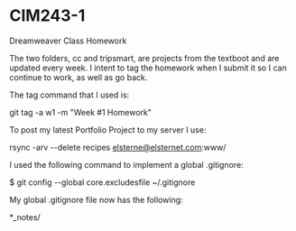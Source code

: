 CIM243-1
========

Dreamweaver Class Homework

The two folders, cc and tripsmart, are projects from the textboot and are updated every week.  I intent to tag the homework when I submit it so I can continue to work, as well as go back.

The tag command that I used is:

  git tag -a w1 -m "Week #1 Homework"

To post my latest Portfolio Project to my server I use:

  rsync -arv --delete recipes elsterne@elsternet.com:www/

I used the following command to implement a global .gitignore:

  $ git config --global core.excludesfile ~/.gitignore

My global .gitignore file now has the following:

   *_notes/
